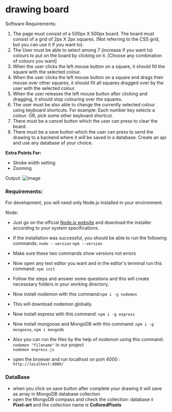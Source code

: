 # drawing board

Software Requirements:
 
1. The page must consist of a 500px X 500px board. The board must consist of a grid of 2px X 2px squares. (Not referring to the CSS grid, but you can use it if you want to).
2. The User must be able to select among 7 (increase if you want to) colours to put on the board by clicking on it. [Choose any combination of colours you want]
3. When the user clicks the left mouse button on a square, it should fill the square with the selected colour.
4. When the user clicks the left mouse button on a square and drags their mouse over other squares, it should fill all squares dragged over by the user with the selected colour.
5. When the user releases the left mouse button after clicking and dragging, it should stop colouring over the squares.
6. The user must be also able to change the currently selected colour using keyboard shortcuts. For example: Each number key selects a colour. OR, pick some other keyboard shortcut.
7. There must be a cancel button which the user can press to clear the board.
8. There must be a save button which the user can press to send the drawing to a backend where it will be saved in a database. Create an api and use any database of your choice.

**Extra Points For:**
- Stroke width setting
- Zooming

Output: 
![image](https://user-images.githubusercontent.com/40952778/196858388-948a82d4-5a71-49d9-8286-73f5cd2f339b.png)


### **Requirements:**
For development, you will need only Node.js installed in your environment.

Node:

- Just go on the official [Node.js website](https://nodejs.org/) and download the installer according to your system specifications.
- If the installation was successful, you should be able to run the following commands:
`node --version`
`npm --version`

- Make sure these two commands show versions not errors
- Now open any text editor you want and in the editor's terminal run this command: `npm init`
- Follow the steps and answer some questions and this will create necesssary folders in your working directory.
- Now install nodemon with this command:`npm i -g nodemon`
- This will download nodemon globally.
- Now install express with this command: `npm i -g express`
- Now install mongoose and MongoDB  with this command: `npm i -g mongoose`, `npm i mongodb`
- Also you can run the files by the help of nodemon using this command:     `nodemon "filename"` in our project  
   `nodemon express.js`
- open the browser and run localhost on port 4000 : `http://localhost:4000/`

### **DataBase** 
- when you click on save button after complete your drawing it will save as array in MongoDB database collection 
- open the MongoDB compass and check  the collection: database ii **Pixel-art** and the collection name is **ColloredPixels**




